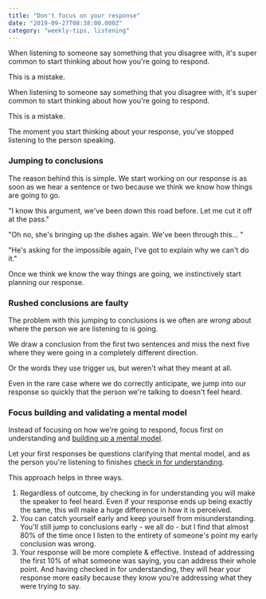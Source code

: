 ```yaml
---
title: "Don't focus on your response"
date: "2019-09-27T08:38:00.000Z"
category: "weekly-tips, listening"
---
```


When listening to someone say something that you disagree with, it's super common to start thinking about how you're going to respond.

This is a mistake. 

<!-- more -->

When listening to someone say something that you disagree with, it's super common to start thinking about how you're going to respond.

This is a mistake. 


The moment you start thinking about your response, you've stopped listening to the person speaking.

### Jumping to conclusions

The reason behind this is simple. We start working on our response is as soon as we hear a sentence or two because we think we know how things are going to go.

"I know this argument, we've been down this road before. Let me cut it off at the pass."

"Oh no, she's bringing up the dishes again. We've been through this... "

"He's asking for the impossible again, I've got to explain why we can't do it."

Once we think we know the way things are going, we instinctively start planning our response.

### Rushed conclusions are faulty

The problem with this jumping to conclusions is we often are _wrong_ about where the person we are listening to is going.

We draw a conclusion from the first two sentences and miss the next five where they were going in a completely different direction.

Or the words they use trigger us, but weren't what they meant at all.

Even in the rare case where we do correctly anticipate, we jump into our response so quickly that the person we're talking to doesn't feel heard.

### Focus building and validating a mental model

Instead of focusing on how we're going to respond, focus first on understanding and [building up a mental model](https://www.speakwritelisten.com/blog/9-24-mental-models-make-better-questions/).

Let your first responses be questions clarifying that mental model, and as the person you're listening to finishes [check in for understanding](https://www.speakwritelisten.com/blog/9-26-check-in-for-understanding).

This approach helps in three ways.

1. Regardless of outcome, by checking in for understanding you will make the speaker to feel heard. Even if your response ends up being exactly the same, this will make a huge difference in how it is perceived.
2. You can catch yourself early and keep yourself from misunderstanding. You'll still jump to conclusions early - we all do - but I find that almost 80% of the time once I listen to the entirety of someone's point my early conclusion was wrong.
3. Your response will be more complete & effective. Instead of addressing the first 10% of what someone was saying, you can address their whole point. And having checked in for understanding, they will hear your response more easily because they know you're addressing what they were trying to say.
